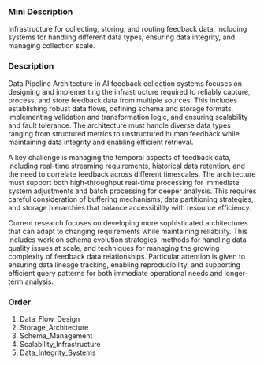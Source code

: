 ### Mini Description

Infrastructure for collecting, storing, and routing feedback data, including systems for handling different data types, ensuring data integrity, and managing collection scale.

### Description

Data Pipeline Architecture in AI feedback collection systems focuses on designing and implementing the infrastructure required to reliably capture, process, and store feedback data from multiple sources. This includes establishing robust data flows, defining schema and storage formats, implementing validation and transformation logic, and ensuring scalability and fault tolerance. The architecture must handle diverse data types ranging from structured metrics to unstructured human feedback while maintaining data integrity and enabling efficient retrieval.

A key challenge is managing the temporal aspects of feedback data, including real-time streaming requirements, historical data retention, and the need to correlate feedback across different timescales. The architecture must support both high-throughput real-time processing for immediate system adjustments and batch processing for deeper analysis. This requires careful consideration of buffering mechanisms, data partitioning strategies, and storage hierarchies that balance accessibility with resource efficiency.

Current research focuses on developing more sophisticated architectures that can adapt to changing requirements while maintaining reliability. This includes work on schema evolution strategies, methods for handling data quality issues at scale, and techniques for managing the growing complexity of feedback data relationships. Particular attention is given to ensuring data lineage tracking, enabling reproducibility, and supporting efficient query patterns for both immediate operational needs and longer-term analysis.

### Order

1. Data_Flow_Design
2. Storage_Architecture
3. Schema_Management
4. Scalability_Infrastructure
5. Data_Integrity_Systems
